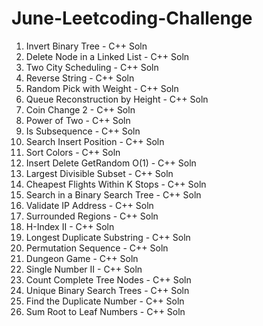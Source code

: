 # June-Leetcoding-Challenge

1. Invert Binary Tree - C++ Soln
2. Delete Node in a Linked List - C++ Soln
3. Two City Scheduling - C++ Soln
4. Reverse String - C++ Soln
5. Random Pick with Weight - C++ Soln
6. Queue Reconstruction by Height - C++ Soln
7. Coin Change 2 - C++ Soln
8. Power of Two - C++ Soln
9. Is Subsequence - C++ Soln
10. Search Insert Position - C++ Soln
11. Sort Colors - C++ Soln
12. Insert Delete GetRandom O(1) - C++ Soln
13. Largest Divisible Subset - C++ Soln
14. Cheapest Flights Within K Stops - C++ Soln
15. Search in a Binary Search Tree - C++ Soln
16. Validate IP Address - C++ Soln
17. Surrounded Regions - C++ Soln
18. H-Index II - C++ Soln
19. Longest Duplicate Substring - C++ Soln
20. Permutation Sequence - C++ Soln
21. Dungeon Game - C++ Soln
22. Single Number II - C++ Soln
23. Count Complete Tree Nodes - C++ Soln
24. Unique Binary Search Trees - C++ Soln
25. Find the Duplicate Number - C++ Soln
26. Sum Root to Leaf Numbers - C++ Soln
